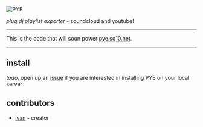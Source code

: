 ![PYE](https://raw.githubusercontent.com/SEAPUNK/PYE/dev/src/s/img/pye.png)

*plug.dj playlist exporter* - soundcloud and youtube!

---

This is the code that will soon power [pye.sq10.net](http://pye.sq10.net).

---

install
---

*todo*, open up an [issue](https://github.com/SEAPUNK/PYE/issues/new) if you are interested in installing PYE on your local server

contributors
---

* [ivan](https://ivan.moe/) - creator
